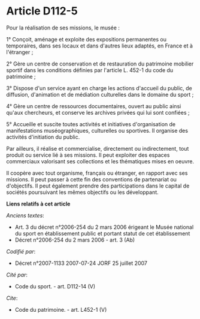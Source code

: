 # Article D112-5

Pour la réalisation de ses missions, le musée : 

1° Conçoit, aménage et exploite des expositions permanentes ou temporaires, dans ses locaux et dans d'autres lieux adaptés,
en France et à l'étranger ; 

2° Gère un centre de conservation et de restauration du patrimoine mobilier sportif dans les conditions définies par
l'article L. 452-1 du code du patrimoine ; 

3° Dispose d'un service ayant en charge les actions d'accueil du public, de diffusion, d'animation et de médiation
culturelles dans le domaine du sport ; 

4° Gère un centre de ressources documentaires, ouvert au public ainsi qu'aux chercheurs, et conserve les archives privées qui
lui sont confiées ; 

5° Accueille et suscite toutes activités et initiatives d'organisation de manifestations muséographiques, culturelles ou
sportives. Il organise des activités d'initiation du public. 

Par ailleurs, il réalise et commercialise, directement ou indirectement, tout produit ou service lié à ses missions. Il peut
exploiter des espaces commerciaux valorisant ses collections et les thématiques mises en oeuvre. 

Il coopère avec tout organisme, français ou étranger, en rapport avec ses missions. Il peut passer à cette fin des
conventions de partenariat ou d'objectifs. Il peut également prendre des participations dans le capital de sociétés
poursuivant les mêmes objectifs ou les développant.

**Liens relatifs à cet article**

_Anciens textes_:

  - Art. 3 du décret n°2006-254 du 2 mars 2006 érigeant le Musée national du sport en établissement public et portant statut de cet établissement
  - Décret n°2006-254 du 2 mars 2006 - art. 3 (Ab)

_Codifié par_:

  - Décret n°2007-1133 2007-07-24 JORF 25 juillet 2007

_Cité par_:

  - Code du sport. - art. D112-14 (V)

_Cite_:

  - Code du patrimoine. - art. L452-1 (V)

